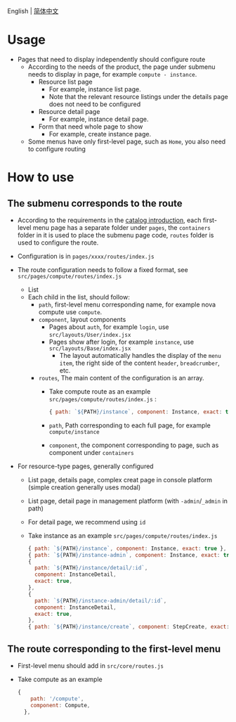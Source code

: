 English | [简体中文](/docs/zh/develop/3-13-Route-introduction.md)

# Usage

- Pages that need to display independently should configure route
  - According to the needs of the product, the page under submenu needs to display in page, for example `compute - instance`.
    - Resource list page
      - For example, instance list page.
      - Note that the relevant resource listings under the details page does not need to be configured
    - Resource detail page
      - For example, instance detail page.
    - Form that need whole page to show
      - For example, create instance page.
  - Some menus have only first-level page, such as `Home`, you also need to configure routing

# How to use

## The submenu corresponds to the route

- According to the requirements in the [catalog introduction](2-catalog-introduction.md), each first-level menu page has a separate folder under `pages`, the `containers` folder in it is used to place the submenu page code, `routes` folder is used to configure the route.
- Configuration is in `pages/xxxx/routes/index.js`
- The route configuration needs to follow a fixed format, see `src/pages/compute/routes/index.js`
  - List
  - Each child in the list, should follow:
    - `path`, first-level menu corresponding name, for example nova compute use `compute`.
    - `component`, layout components
      - Pages about `auth`, for example `login`, use `src/layouts/User/index.jsx`
      - Pages show after login, for example `instance`, use `src/layouts/Base/index.jsx`
        - The layout automatically handles the display of the `menu item`, the right side of the content `header`, `breadcrumber`, etc.
    - `routes`, The main content of the configuration is an array.
      - Take compute route as an example `src/pages/compute/routes/index.js` :

        ```javascript
        { path: `${PATH}/instance`, component: Instance, exact: true },
        ```

      - `path`, Path corresponding to each full page, for example `compute/instance`
      - `component`, the component corresponding to page, such as component under `containers`

- For resource-type pages, generally configured
  - List page, details page, complex creat page in console platform (simple creation generally uses modal)
  - List page, detail page in management platform (with `-admin`/`_admin` in path)
  - For detail page, we recommend using `id`
  - Take instance as an example `src/pages/compute/routes/index.js`

    ```javascript
    { path: `${PATH}/instance`, component: Instance, exact: true },
    { path: `${PATH}/instance-admin`, component: Instance, exact: true },
    {
      path: `${PATH}/instance/detail/:id`,
      component: InstanceDetail,
      exact: true,
    },
    {
      path: `${PATH}/instance-admin/detail/:id`,
      component: InstanceDetail,
      exact: true,
    },
    { path: `${PATH}/instance/create`, component: StepCreate, exact: true },
    ```

## The route corresponding to the first-level menu

- First-level menu should add in `src/core/routes.js`
- Take compute as an example

  ```javascript
  {
      path: '/compute',
      component: Compute,
    },
  ```
